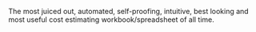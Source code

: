 The most juiced out, automated, self-proofing, intuitive, best looking and most useful cost estimating workbook/spreadsheet of all time.
